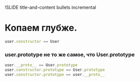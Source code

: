 !SLIDE title-and-content bullets incremental

# Копаем глубже.

```javascript
user.constructor == User
```

### user.prototype не то же самое, что User.prototype

```javascript
user.__proto__ == User.prototype
user.constructor.prototype == User.prototype
user.constructor.prototype == user.__proto__
```
